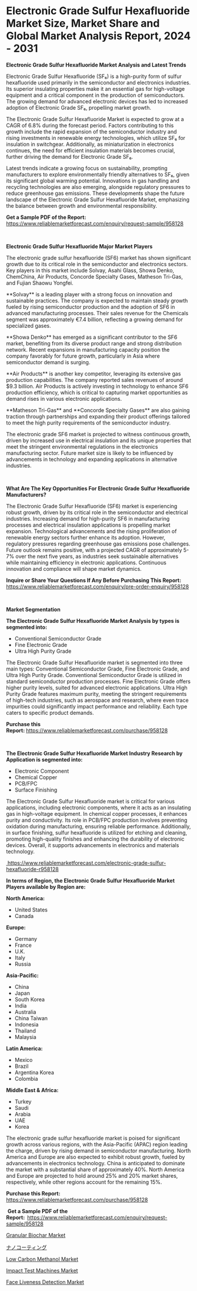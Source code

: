 <p><h1>Electronic Grade Sulfur Hexafluoride Market Size, Market Share and Global Market Analysis Report, 2024 - 2031</h1></p><p><strong>Electronic Grade Sulfur Hexafluoride Market Analysis and Latest Trends</strong></p>
<p><p>Electronic Grade Sulfur Hexafluoride (SF₆) is a high-purity form of sulfur hexafluoride used primarily in the semiconductor and electronics industries. Its superior insulating properties make it an essential gas for high-voltage equipment and a critical component in the production of semiconductors. The growing demand for advanced electronic devices has led to increased adoption of Electronic Grade SF₆, propelling market growth.</p><p>The Electronic Grade Sulfur Hexafluoride Market is expected to grow at a CAGR of 6.8% during the forecast period. Factors contributing to this growth include the rapid expansion of the semiconductor industry and rising investments in renewable energy technologies, which utilize SF₆ for insulation in switchgear. Additionally, as miniaturization in electronics continues, the need for efficient insulation materials becomes crucial, further driving the demand for Electronic Grade SF₆.</p><p>Latest trends indicate a growing focus on sustainability, prompting manufacturers to explore environmentally friendly alternatives to SF₆, given its significant global warming potential. Innovations in gas handling and recycling technologies are also emerging, alongside regulatory pressures to reduce greenhouse gas emissions. These developments shape the future landscape of the Electronic Grade Sulfur Hexafluoride Market, emphasizing the balance between growth and environmental responsibility.</p></p>
<p><strong>Get a Sample PDF of the Report:&nbsp;</strong> <a href="https://www.reliablemarketforecast.com/enquiry/request-sample/958128">https://www.reliablemarketforecast.com/enquiry/request-sample/958128</a></p>
<p>&nbsp;</p>
<p><strong>Electronic Grade Sulfur Hexafluoride Major Market Players</strong></p>
<p><p>The electronic grade sulfur hexafluoride (SF6) market has shown significant growth due to its critical role in the semiconductor and electronics sectors. Key players in this market include Solvay, Asahi Glass, Showa Denko, ChemChina, Air Products, Concorde Specialty Gases, Matheson Tri-Gas, and Fujian Shaowu Yongfei. </p><p>**Solvay** is a leading player with a strong focus on innovation and sustainable practices. The company is expected to maintain steady growth fueled by rising semiconductor production and the adoption of SF6 in advanced manufacturing processes. Their sales revenue for the Chemicals segment was approximately €7.4 billion, reflecting a growing demand for specialized gases.</p><p>**Showa Denko** has emerged as a significant contributor to the SF6 market, benefiting from its diverse product range and strong distribution network. Recent expansions in manufacturing capacity position the company favorably for future growth, particularly in Asia where semiconductor demand is surging.</p><p>**Air Products** is another key competitor, leveraging its extensive gas production capabilities. The company reported sales revenues of around $9.3 billion. Air Products is actively investing in technology to enhance SF6 production efficiency, which is critical to capturing market opportunities as demand rises in various electronic applications.</p><p>**Matheson Tri-Gas** and **Concorde Specialty Gases** are also gaining traction through partnerships and expanding their product offerings tailored to meet the high purity requirements of the semiconductor industry.</p><p>The electronic grade SF6 market is projected to witness continuous growth, driven by increased use in electrical insulation and its unique properties that meet the stringent environmental regulations in the electronics manufacturing sector. Future market size is likely to be influenced by advancements in technology and expanding applications in alternative industries.</p></p>
<p>&nbsp;</p>
<p><strong>What Are The Key Opportunities For Electronic Grade Sulfur Hexafluoride Manufacturers?</strong></p>
<p><p>The Electronic Grade Sulfur Hexafluoride (SF6) market is experiencing robust growth, driven by its critical role in the semiconductor and electrical industries. Increasing demand for high-purity SF6 in manufacturing processes and electrical insulation applications is propelling market expansion. Technological advancements and the rising proliferation of renewable energy sectors further enhance its adoption. However, regulatory pressures regarding greenhouse gas emissions pose challenges. Future outlook remains positive, with a projected CAGR of approximately 5-7% over the next five years, as industries seek sustainable alternatives while maintaining efficiency in electronic applications. Continuous innovation and compliance will shape market dynamics.</p></p>
<p><strong>Inquire or Share Your Questions If Any Before Purchasing This Report:</strong> <a href="https://www.reliablemarketforecast.com/enquiry/pre-order-enquiry/958128">https://www.reliablemarketforecast.com/enquiry/pre-order-enquiry/958128</a></p>
<p>&nbsp;</p>
<p><strong>Market Segmentation</strong></p>
<p><strong>The Electronic Grade Sulfur Hexafluoride Market Analysis by types is segmented into:</strong></p>
<p><ul><li>Conventional Semiconductor Grade</li><li>Fine Electronic Grade</li><li>Ultra High Purity Grade</li></ul></p>
<p><p>The Electronic Grade Sulfur Hexafluoride market is segmented into three main types: Conventional Semiconductor Grade, Fine Electronic Grade, and Ultra High Purity Grade. Conventional Semiconductor Grade is utilized in standard semiconductor production processes. Fine Electronic Grade offers higher purity levels, suited for advanced electronic applications. Ultra High Purity Grade features maximum purity, meeting the stringent requirements of high-tech industries, such as aerospace and research, where even trace impurities could significantly impact performance and reliability. Each type caters to specific product demands.</p></p>
<p><strong>Purchase this Report:&nbsp;</strong><a href="https://www.reliablemarketforecast.com/purchase/958128">https://www.reliablemarketforecast.com/purchase/958128</a></p>
<p>&nbsp;</p>
<p><strong>The Electronic Grade Sulfur Hexafluoride Market Industry Research by Application is segmented into:</strong></p>
<p><ul><li>Electronic Component</li><li>Chemical Copper</li><li>PCB/FPC</li><li>Surface Finishing</li></ul></p>
<p><p>The Electronic Grade Sulfur Hexafluoride market is critical for various applications, including electronic components, where it acts as an insulating gas in high-voltage equipment. In chemical copper processes, it enhances purity and conductivity. Its role in PCB/FPC production involves preventing oxidation during manufacturing, ensuring reliable performance. Additionally, in surface finishing, sulfur hexafluoride is utilized for etching and cleaning, promoting high-quality finishes and enhancing the durability of electronic devices. Overall, it supports advancements in electronics and materials technology.</p></p>
<p><a href="https://www.reliablemarketforecast.com/electronic-grade-sulfur-hexafluoride-r958128">&nbsp;https://www.reliablemarketforecast.com/electronic-grade-sulfur-hexafluoride-r958128</a></p>
<p><strong>In terms of Region, the Electronic Grade Sulfur Hexafluoride Market Players available by Region are:</strong></p>
<p>
    <p> <strong> North America: </strong>
        <ul>
            <li>United States</li>
            <li>Canada</li>
        </ul>
        </p> 
    <p> <strong> Europe: </strong>
        <ul>
            <li>Germany</li>
            <li>France</li>
            <li>U.K.</li>
            <li>Italy</li>
            <li>Russia</li>
        </ul>
        </p> 
    <p> <strong> Asia-Pacific: </strong>
        <ul>
            <li>China</li>
            <li>Japan</li>
            <li>South Korea</li>
            <li>India</li>
            <li>Australia</li>
            <li>China Taiwan</li>
            <li>Indonesia</li>
            <li>Thailand</li>
            <li>Malaysia</li>
        </ul>
        </p> 
    <p> <strong> Latin America: </strong>
        <ul>
            <li>Mexico</li>
            <li>Brazil</li>
            <li>Argentina Korea</li>
            <li>Colombia</li>
        </ul>
        </p> 
    <p> <strong> Middle East & Africa: </strong>
        <ul>
            <li>Turkey</li>
            <li>Saudi</li>
            <li>Arabia</li>
            <li>UAE</li>
            <li>Korea</li>
        </ul>
    </p>
    </p>
<p><p>The electronic grade sulfur hexafluoride market is poised for significant growth across various regions, with the Asia-Pacific (APAC) region leading the charge, driven by rising demand in semiconductor manufacturing. North America and Europe are also expected to exhibit robust growth, fueled by advancements in electronics technology. China is anticipated to dominate the market with a substantial share of approximately 40%. North America and Europe are projected to hold around 25% and 20% market shares, respectively, while other regions account for the remaining 15%.</p></p>
<p><strong>Purchase this Report: </strong><a href="https://www.reliablemarketforecast.com/purchase/958128">https://www.reliablemarketforecast.com/purchase/958128</a></p>
<p>&nbsp;<strong>Get a Sample PDF of the Report:&nbsp;&nbsp;</strong><a href="https://www.reliablemarketforecast.com/enquiry/request-sample/958128">https://www.reliablemarketforecast.com/enquiry/request-sample/958128</a></p>
<p><strong></strong></p>
<p><p><a href="https://issuu.com/reportprime-2/docs/granular-biochar-market-size-2030.p_6bd9927665362f">Granular Biochar Market</a></p><p><a href="https://medium.com/@sandymann91/%E3%82%B0%E3%83%AD%E3%83%BC%E3%83%90%E3%83%AB%E3%83%8A%E3%83%8E%E3%82%B3%E3%83%BC%E3%83%86%E3%82%A3%E3%83%B3%E3%82%B0%E5%B8%82%E5%A0%B4%E3%81%AE%E3%83%88%E3%83%AC%E3%83%B3%E3%83%89%E3%81%A8%E3%82%A4%E3%83%8E%E3%83%99%E3%83%BC%E3%82%B7%E3%83%A7%E3%83%B3-%E5%85%88%E3%82%92%E8%A6%8B%E6%8D%AE%E3%81%88%E3%81%9F%E5%88%86%E6%9E%90-2024%E5%B9%B4-2031%E5%B9%B4-8787e05ccafd?postPublishedType=initial">ナノコーティング</a></p><p><a href="https://medium.com/@arteedvaara9/the-growth-of-the-low-carbon-methanol-market-has-been-significant-driven-by-various-critical-a6c5de6c95e9">Low Carbon Methanol Market</a></p><p><a href="https://www.linkedin.com/pulse/impact-test-machines-market-global-insights-sales-trends-t2ygf?trackingId=YeWWA1LYQBKHJ7Bg7jotcg%3D%3D">Impact Test Machines Market</a></p><p><a href="https://medium.com/@max.sanderson5645/the-growth-of-the-face-liveness-detection-market-has-been-significant-driven-by-various-critical-a61612ae5872">Face Liveness Detection Market</a></p></p>
